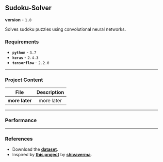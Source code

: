 ## Sudoku-Solver
**version** - `1.0`

Solves sudoku puzzles using convolutional neural networks.

### Requirements

- **`python`** - `3.7`
- **`keras`** -  `2.4.3`
- **`tensorflow`** -  `2.2.0`
---
### Project Content


| File      | Description |
| :-----------: | :-----------: |
| **more later** | more later |


---
### Performance




---
### References

- Download the [**dataset**](https://www.kaggle.com/datasets/rohanrao/sudoku/data).
- Inspired by [**this project**](https://github.com/shivaverma/Sudoku-Solver/) by [**shivaverma**](https://github.com/shivaverma).
